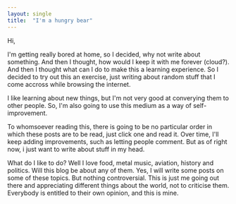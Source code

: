 ```yaml
---
layout: single
title:  "I'm a hungry bear"
---
```


Hi,

I'm getting really bored at home, so I decided, why not write about something. And then I thought, how would I keep it with me forever (cloud?). And then I thought what can I do to make this a learning experience. So I decided to try out this an exercise, just writing about random stuff that I come accross while browsing the internet.

I like learning about new things, but I'm not very good at converying them to other people. So, I'm also going to use this medium as a way of self-improvement. 

To whomsoever reading this, there is going to be no particular order in which these posts are to be read, just click one and read it. Over time, I'll keep adding improvements, such as letting people comment. But as of right now, i just want to write about stuff in my head. 

What do I like to do? Well I love food, metal music, aviation, history and politics. Will this blog be about any of them. Yes, I will write some posts on some of these topics. But nothing controversial. This is just me going out there and appreciating different things about the world, not to criticise them. Everybody is entitled to their own opinion, and this is mine.